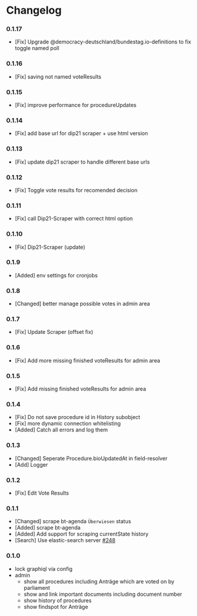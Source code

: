 # Changelog

### 0.1.17

- [Fix] Upgrade @democracy-deutschland/bundestag.io-definitions to fix toggle named poll

### 0.1.16

- [Fix] saving not named voteResults

### 0.1.15

- [Fix] improve performance for procedureUpdates

### 0.1.14

- [Fix] add base url for dip21 scraper + use html version

### 0.1.13

- [Fix] update dip21 scraper to handle different base urls

### 0.1.12

- [Fix] Toggle vote results for recomended decision

### 0.1.11

- [Fix] call Dip21-Scraper with correct html option

### 0.1.10

- [Fix] Dip21-Scraper (update)

### 0.1.9

- [Added] env settings for cronjobs

### 0.1.8

- [Changed] better manage possible votes in admin area

### 0.1.7

- [Fix] Update Scraper (offset fix)

### 0.1.6

- [Fix] Add more missing finished voteResults for admin area

### 0.1.5

- [Fix] Add missing finished voteResults for admin area

### 0.1.4

- [Fix] Do not save procedure id in History subobject
- [Fix] more dynamic connection whitelisting
- [Added] Catch all errors and log them

### 0.1.3

- [Changed] Seperate Procedure.bioUpdatedAt in field-resolver
- [Add] Logger

### 0.1.2

- [Fix] Edit Vote Results

### 0.1.1

- [Changed] scrape bt-agenda `Überwiesen` status
- [Added] scrape bt-agenda
- [Added] Add support for scraping currentState history
- [Search] Use elastic-search server [#248](https://github.com/demokratie-live/democracy-client/issues/248)

### 0.1.0

- lock graphiql via config
- admin
  - show all procedures including Anträge which are voted on by parliament
  - show and link important documents including document number
  - show history of procedures
  - show findspot for Anträge
